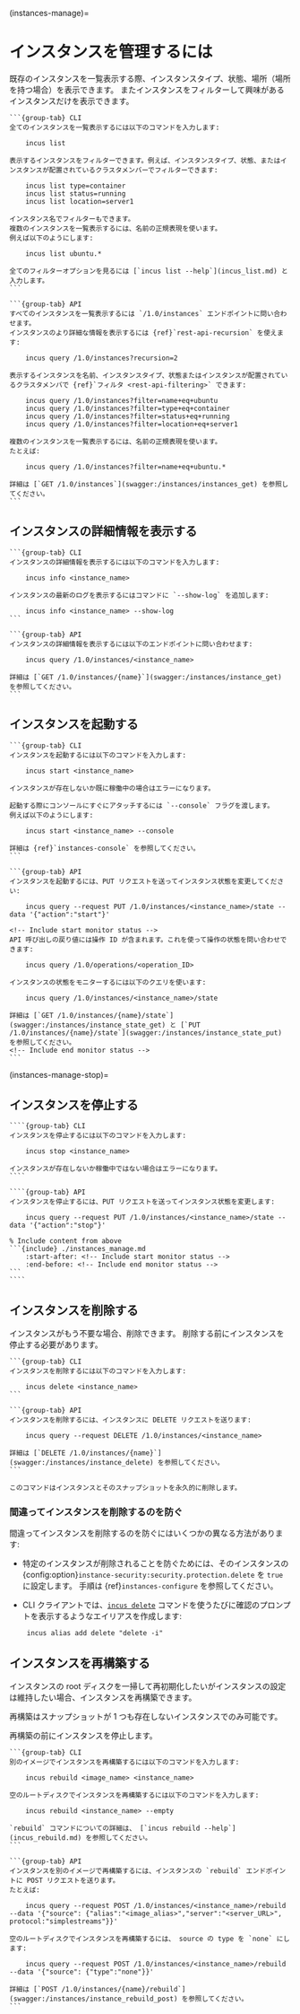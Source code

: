 (instances-manage)=
# インスタンスを管理するには

既存のインスタンスを一覧表示する際、インスタンスタイプ、状態、場所（場所を持つ場合）を表示できます。
またインスタンスをフィルターして興味があるインスタンスだけを表示できます。

````{tabs}
```{group-tab} CLI
全てのインスタンスを一覧表示するには以下のコマンドを入力します:

    incus list

表示するインスタンスをフィルターできます。例えば、インスタンスタイプ、状態、またはインスタンスが配置されているクラスタメンバーでフィルターできます:

    incus list type=container
    incus list status=running
    incus list location=server1

インスタンス名でフィルターもできます。
複数のインスタンスを一覧表示するには、名前の正規表現を使います。
例えば以下のようにします:

    incus list ubuntu.*

全てのフィルターオプションを見るには [`incus list --help`](incus_list.md) と入力します。
```

```{group-tab} API
すべてのインスタンスを一覧表示するには `/1.0/instances` エンドポイントに問い合わせます。
インスタンスのより詳細な情報を表示するには {ref}`rest-api-recursion` を使えます:

    incus query /1.0/instances?recursion=2

表示するインスタンスを名前、インスタンスタイプ、状態またはインスタンスが配置されているクラスタメンバで {ref}`フィルタ <rest-api-filtering>` できます:

    incus query /1.0/instances?filter=name+eq+ubuntu
    incus query /1.0/instances?filter=type+eq+container
    incus query /1.0/instances?filter=status+eq+running
    incus query /1.0/instances?filter=location+eq+server1

複数のインスタンスを一覧表示するには、名前の正規表現を使います。
たとえば:

    incus query /1.0/instances?filter=name+eq+ubuntu.*

詳細は [`GET /1.0/instances`](swagger:/instances/instances_get) を参照してください。
```
````

## インスタンスの詳細情報を表示する

````{tabs}
```{group-tab} CLI
インスタンスの詳細情報を表示するには以下のコマンドを入力します:

    incus info <instance_name>

インスタンスの最新のログを表示するにはコマンドに `--show-log` を追加します:

    incus info <instance_name> --show-log
```

```{group-tab} API
インスタンスの詳細情報を表示するには以下のエンドポイントに問い合わせます:

    incus query /1.0/instances/<instance_name>

詳細は [`GET /1.0/instances/{name}`](swagger:/instances/instance_get) を参照してください。
```
````

## インスタンスを起動する

````{tabs}
```{group-tab} CLI
インスタンスを起動するには以下のコマンドを入力します:

    incus start <instance_name>

インスタンスが存在しないか既に稼働中の場合はエラーになります。

起動する際にコンソールにすぐにアタッチするには `--console` フラグを渡します。
例えば以下のようにします:

    incus start <instance_name> --console

詳細は {ref}`instances-console` を参照してください。
```

```{group-tab} API
インスタンスを起動するには、PUT リクエストを送ってインスタンス状態を変更してください:

    incus query --request PUT /1.0/instances/<instance_name>/state --data '{"action":"start"}'

<!-- Include start monitor status -->
API 呼び出しの戻り値には操作 ID が含まれます。これを使って操作の状態を問い合わせできます:

    incus query /1.0/operations/<operation_ID>

インスタンスの状態をモニターするには以下のクエリを使います:

    incus query /1.0/instances/<instance_name>/state

詳細は [`GET /1.0/instances/{name}/state`](swagger:/instances/instance_state_get) と [`PUT /1.0/instances/{name}/state`](swagger:/instances/instance_state_put) を参照してください。
<!-- Include end monitor status -->
```
````

(instances-manage-stop)=
## インスタンスを停止する

`````{tabs}
````{group-tab} CLI
インスタンスを停止するには以下のコマンドを入力します:

    incus stop <instance_name>

インスタンスが存在しないか稼働中ではない場合はエラーになります。
````

````{group-tab} API
インスタンスを停止するには、PUT リクエストを送ってインスタンス状態を変更します:

    incus query --request PUT /1.0/instances/<instance_name>/state --data '{"action":"stop"}'

% Include content from above
```{include} ./instances_manage.md
    :start-after: <!-- Include start monitor status -->
    :end-before: <!-- Include end monitor status -->
```
````
`````

## インスタンスを削除する

インスタンスがもう不要な場合、削除できます。
削除する前にインスタンスを停止する必要があります。

`````{tabs}
```{group-tab} CLI
インスタンスを削除するには以下のコマンドを入力します:

    incus delete <instance_name>
```

```{group-tab} API
インスタンスを削除するには、インスタンスに DELETE リクエストを送ります:

    incus query --request DELETE /1.0/instances/<instance_name>

詳細は [`DELETE /1.0/instances/{name}`](swagger:/instances/instance_delete) を参照してください。
```
`````

```{caution}
このコマンドはインスタンスとそのスナップショットを永久的に削除します。
```

### 間違ってインスタンスを削除するのを防ぐ

間違ってインスタンスを削除するのを防ぐにはいくつかの異なる方法があります:

- 特定のインスタンスが削除されることを防ぐためには、そのインスタンスの {config:option}`instance-security:security.protection.delete` を `true` に設定します。
  手順は {ref}`instances-configure` を参照してください。
- CLI クライアントでは、[`incus delete`](incus_delete.md) コマンドを使うたびに確認のプロンプトを表示するようなエイリアスを作成します:

       incus alias add delete "delete -i"

## インスタンスを再構築する

インスタンスの root ディスクを一掃して再初期化したいがインスタンスの設定は維持したい場合、インスタンスを再構築できます。

再構築はスナップショットが 1 つも存在しないインスタンスでのみ可能です。

再構築の前にインスタンスを停止します。

````{tabs}
```{group-tab} CLI
別のイメージでインスタンスを再構築するには以下のコマンドを入力します:

    incus rebuild <image_name> <instance_name>

空のルートディスクでインスタンスを再構築するには以下のコマンドを入力します:

    incus rebuild <instance_name> --empty

`rebuild` コマンドについての詳細は、 [`incus rebuild --help`](incus_rebuild.md) を参照してください。
```

```{group-tab} API
インスタンスを別のイメージで再構築するには、インスタンスの `rebuild` エンドポイントに POST リクエストを送ります。
たとえば:

    incus query --request POST /1.0/instances/<instance_name>/rebuild --data '{"source": {"alias":"<image_alias>","server":"<server_URL>", protocol:"simplestreams"}}'

空のルートディスクでインスタンスを再構築するには、 source の type を `none` にします:

    incus query --request POST /1.0/instances/<instance_name>/rebuild --data '{"source": {"type":"none"}}'

詳細は [`POST /1.0/instances/{name}/rebuild`](swagger:/instances/instance_rebuild_post) を参照してください。
```
````
